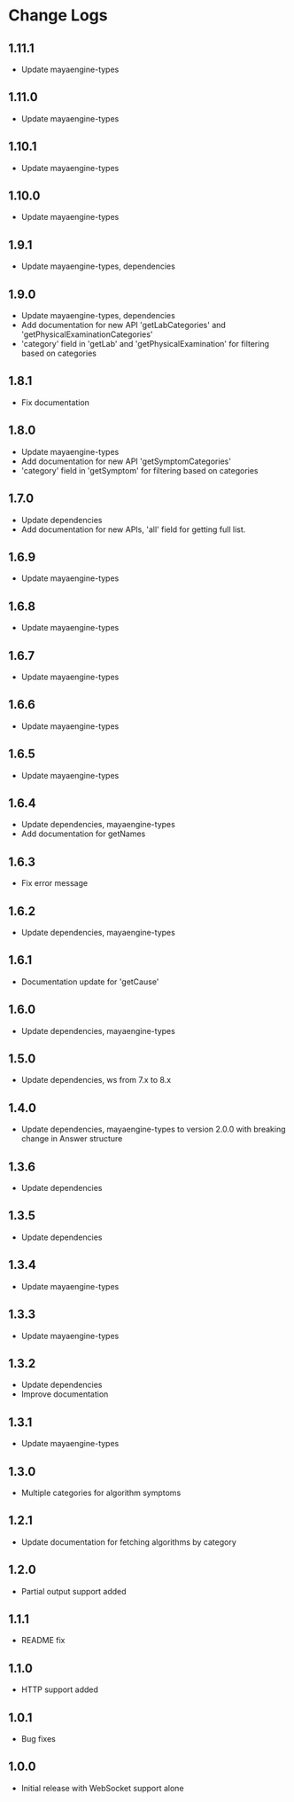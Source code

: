 # Change Logs

## 1.11.1

- Update mayaengine-types

## 1.11.0

- Update mayaengine-types

## 1.10.1

- Update mayaengine-types

## 1.10.0

- Update mayaengine-types

## 1.9.1

- Update mayaengine-types, dependencies

## 1.9.0

- Update mayaengine-types, dependencies
- Add documentation for new API 'getLabCategories' and 'getPhysicalExaminationCategories'
- 'category' field in 'getLab' and 'getPhysicalExamination' for filtering based on categories

## 1.8.1

- Fix documentation

## 1.8.0

- Update mayaengine-types
- Add documentation for new API 'getSymptomCategories'
- 'category' field in 'getSymptom' for filtering based on categories

## 1.7.0

- Update dependencies
- Add documentation for new APIs, 'all' field for getting full list.

## 1.6.9

- Update mayaengine-types

## 1.6.8

- Update mayaengine-types

## 1.6.7

- Update mayaengine-types

## 1.6.6

- Update mayaengine-types

## 1.6.5

- Update mayaengine-types

## 1.6.4

- Update dependencies, mayaengine-types
- Add documentation for getNames

## 1.6.3

- Fix error message

## 1.6.2

- Update dependencies, mayaengine-types

## 1.6.1

- Documentation update for 'getCause'

## 1.6.0

- Update dependencies, mayaengine-types

## 1.5.0

- Update dependencies, ws from 7.x to 8.x

## 1.4.0

- Update dependencies, mayaengine-types to version 2.0.0 with breaking change in Answer structure

## 1.3.6

- Update dependencies

## 1.3.5

- Update dependencies

## 1.3.4

- Update mayaengine-types

## 1.3.3

- Update mayaengine-types

## 1.3.2

- Update dependencies
- Improve documentation

## 1.3.1

- Update mayaengine-types

## 1.3.0

- Multiple categories for algorithm symptoms

## 1.2.1

- Update documentation for fetching algorithms by category

## 1.2.0

- Partial output support added

## 1.1.1

- README fix

## 1.1.0

- HTTP support added

## 1.0.1

- Bug fixes

## 1.0.0

- Initial release with WebSocket support alone
